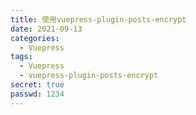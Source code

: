 ```yaml
---
title: 使用vuepress-plugin-posts-encrypt
date: 2021-09-13
categories:
  - Vuepress
tags:
  - Vuepress
  - vuepress-plugin-posts-encrypt
secret: true
passwd: 1234
---
```


# 